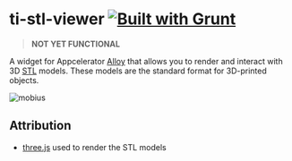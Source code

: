 # ti-stl-viewer [![Built with Grunt](https://cdn.gruntjs.com/builtwith.png)](http://gruntjs.com/)

> **NOT YET FUNCTIONAL**

A widget for Appcelerator [Alloy][] that allows you to render and interact with 3D [STL][] models. These models are the standard format for 3D-printed objects.

![mobius](http://cl.ly/image/1M1H1n462P3q/Screen%20Shot%202014-03-06%20at%209.50.17%20PM.png)

## Attribution

* [three.js][] used to render the STL models

[Alloy]: http://www.appcelerator.com/titanium/alloy/
[STL]: http://en.wikipedia.org/wiki/STL_(file_format)
[three.js]: http://threejs.org/